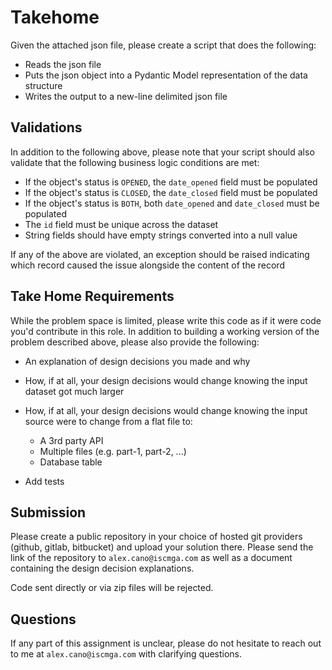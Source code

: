 # Takehome

Given the attached json file, please create a script that does the following:
* Reads the json file
* Puts the json object into a Pydantic Model representation of the data structure
* Writes the output to a new-line delimited json file

## Validations
In addition to the following above, please note that your script should also validate that the following business logic conditions are met:
* If the object's status is `OPENED`, the `date_opened` field must be populated
* If the object's status is `CLOSED`, the `date_closed` field must be populated
* If the object's status is `BOTH`, both `date_opened` and `date_closed` must be populated
* The `id` field must be unique across the dataset
* String fields should have empty strings converted into a null value

If any of the above are violated, an exception should be raised indicating which record caused the issue alongside the content of the record

## Take Home Requirements
While the problem space is limited, please write this code as if it were code you'd contribute in this role. In addition to building a working version of the problem described above, please also provide the following:
* An explanation of design decisions you made and why
* How, if at all, your design decisions would change knowing the input dataset got much larger
* How, if at all, your design decisions would change knowing the input source were to change from a flat file to:
  * A 3rd party API
  * Multiple files (e.g. part-1, part-2, ...)
  * Database table

* Add tests

## Submission
Please create a public repository in your choice of hosted git providers (github, gitlab, bitbucket) and upload your solution there. Please send the link of the repository to `alex.cano@iscmga.com` as well as a document containing the design decision explanations.

Code sent directly or via zip files will be rejected.

## Questions
If any part of this assignment is unclear, please do not hesitate to reach out to me at `alex.cano@iscmga.com` with clarifying questions.